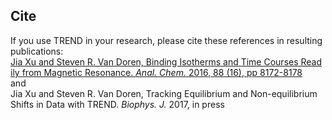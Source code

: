 ## Cite 
  If you use TREND in your research, please cite these references in resulting publications:   
  [Jia Xu and Steven R. Van Doren, Binding Isotherms and Time Courses Read
  ily from Magnetic Resonance. _Anal. Chem._ 2016, 88 (16), pp 8172-8178](
  http://pubs.acs.org/doi/abs/10.1021/acs.analchem.6b01918)   
      and   
  Jia Xu and Steven R. Van Doren, Tracking Equilibrium and Non-equilibrium 
Shifts in Data with TREND. _Biophys. J._ 2017, in press


